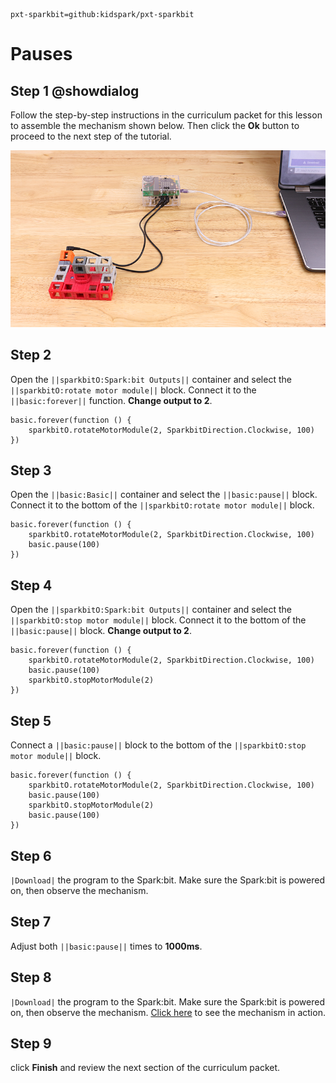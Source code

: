 ```package
pxt-sparkbit=github:kidspark/pxt-sparkbit
```
# Pauses

## Step 1 @showdialog

Follow the step-by-step instructions in the curriculum packet for this lesson to assemble  the mechanism shown below. Then click the **Ok** button to proceed to the next step of the tutorial.

![1-3-pauses-1](https://raw.githubusercontent.com/KidSpark/tutorials/master/assets/1-3-pauses-1.png)

## Step 2

Open the ``||sparkbitO:Spark:bit Outputs||`` container and select the ``||sparkbitO:rotate motor module||`` block. Connect it to the ``||basic:forever||`` function. **Change output to 2**.

```blocks
basic.forever(function () {
    sparkbitO.rotateMotorModule(2, SparkbitDirection.Clockwise, 100)
})
```

## Step 3

Open the ``||basic:Basic||`` container and select the ``||basic:pause||`` block. Connect it to the bottom of the ``||sparkbitO:rotate motor module||`` block.

```blocks
basic.forever(function () {
    sparkbitO.rotateMotorModule(2, SparkbitDirection.Clockwise, 100)
    basic.pause(100)
})
```

## Step 4

Open the ``||sparkbitO:Spark:bit Outputs||`` container and select the ``||sparkbitO:stop motor module||`` block. Connect it to the bottom of the ``||basic:pause||`` block. **Change output to 2**.

```blocks
basic.forever(function () {
    sparkbitO.rotateMotorModule(2, SparkbitDirection.Clockwise, 100)
    basic.pause(100)
    sparkbitO.stopMotorModule(2)
})
```

## Step 5

Connect a ``||basic:pause||`` block to the bottom of the ``||sparkbitO:stop motor module||`` block.

```blocks
basic.forever(function () {
    sparkbitO.rotateMotorModule(2, SparkbitDirection.Clockwise, 100)
    basic.pause(100)
    sparkbitO.stopMotorModule(2)
    basic.pause(100)
})
```

## Step 6

``|Download|`` the program to the Spark:bit. Make sure the Spark:bit is powered on, then observe the mechanism.

## Step 7

Adjust both ``||basic:pause||`` times to **1000ms**. 

## Step 8

``|Download|`` the program to the Spark:bit. Make sure the Spark:bit is powered on, then observe the mechanism. [Click here](https://youtu.be/WQZsln7YcQw) to see the mechanism in action.

## Step 9

click **Finish** and review the next section of the curriculum packet.